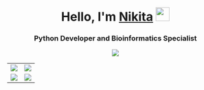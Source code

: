 <div align="center">
    <h1>Hello, I'm <a href="https://hukumabob.github.io/" target="_blank">Nikita</a> <img src="https://github.com/blackcater/blackcater/raw/main/images/Hi.gif" height="32"/></h1>
    <h3>Python Developer and Bioinformatics Specialist</h3>
</div>

<div align="center">   
    <img src="https://github-profile-summary-cards.vercel.app/api/cards/profile-details?username=HukumaBob&theme=tokyonight" />
</div>

<div align="center">
    <table>
        <tr>
            <td> <img src="https://github-profile-summary-cards.vercel.app/api/cards/most-commit-language?username=HukumaBob&theme=github_dark" /></td>
            <td><img src="https://github-profile-summary-cards.vercel.app/api/cards/repos-per-language?username=HukumaBob&theme=github_dark" /></td>
        </tr>
        <tr>
            <td><img src="https://github-profile-summary-cards.vercel.app/api/cards/stats?username=HukumaBob&theme=solarized_dark" /></td>
            <td><img src="https://github-profile-summary-cards.vercel.app/api/cards/productive-time?username=HukumaBob&theme=solarized_dark" /></td>
        </tr>
    </table>
</div>

